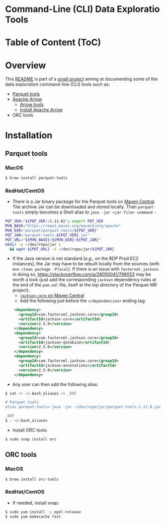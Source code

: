 Command-Line (CLI) Data Exploratio Tools
========================================

# Table of Content (ToC)


# Overview
This [README](https://github.com/bom4v/data-exploration/blob/master/README.md)
is part of a
[small project](https://github.com/bom4v/data-exploration)
aiming at documenting some of the data exploration command-line (CLI) tools
such as:
* [Parquet tools](https://github.com/apache/parquet-mr/tree/master/parquet-tools)
* [Apache Arrow](https://arrow.apache.org/)
  + [Arrow tools]()
  + [Install Apache Arrow](https://arrow.apache.org/install/)
* ORC tools

# Installation

## Parquet tools

### MacOS

```bash
$ brew install parquet-tools
```

### RedHat/CentOS
* There is a Jar binary package for the Parquet tools on
  [Maven Central](https://repo1.maven.org/maven2/org/apache/parquet/parquet-tools).
  The archive Jar can be downloaded and stored locally.
  Then `parquet-tools` simply becomes a Shell alias to
  `java -jar <jar-file> command `:
```bash
PQT_VER="${PQT_VER:=1.11.0}"; export PQT_VER
MVN_BASE="https://repo1.maven.org/maven2/org/apache"
MVN_DIR="parquet/parquet-tools/${PQT_VER}"
PQT_JAR="parquet-tools-${PQT_VER}.jar"
PQT_URL="${MVN_BASE}/${MVN_DIR}/${PQT_JAR}"
mkdir -p ~/dev/repo/jar \
  && wget ${PQT_URL} -O ~/dev/repo/jar/${PQT_JAR}
```

* If the Java version is not standard (_e.g._, on the BDP Prod EC2 instances),
  the Jar may have to be rebuilt locally from the sources
  (with `mvn clean package -Plocal`).
  If there is an issue with `fasterxml.jackson` in doing so,
  https://stackoverflow.com/a/28050041/798053 may be worth a look
  (just add the corresponding `jackson` dependency rules at the end of
  the `pom.xml` file, itself at the top directory of the Parquet MR project).
  + [`jackson-core` on Maven Central](https://repo1.maven.org/maven2/com/fasterxml/jackson/core/jackson-core/)
  + Add the following just before the `</dependencies>` ending tag:
```xml
    <dependency>
      <groupId>com.fasterxml.jackson.core</groupId>
      <artifactId>jackson-core</artifactId>
      <version>2.5.0</version>
    </dependency>
    <dependency>
      <groupId>com.fasterxml.jackson.core</groupId>
      <artifactId>jackson-databind</artifactId>
      <version>2.5.0</version>
    </dependency>
    <dependency>
      <groupId>com.fasterxml.jackson.core</groupId>
      <artifactId>jackson-annotations</artifactId>
      <version>2.5.0</version>
    </dependency>
```

* Any user can then add the following alias:
```bash
$ cat >> ~/.bash_aliases << _EOF

# Parquet tools
alias parquet-tools='java -jar ~/dev/repo/jar/parquet-tools-1.11.0.jar'

_EOF
$ . ~/.bash_aliases
```

* Install ORC tools:
```bash
$ sudo snap install orc
```

## ORC tools

### MacOS

```bash
$ brew install orc-tools
```

### RedHat/CentOS
* If needed, install snap:
```bash
$ sudo yum install -y epel-release
$ sudo yum makecache fast
```



